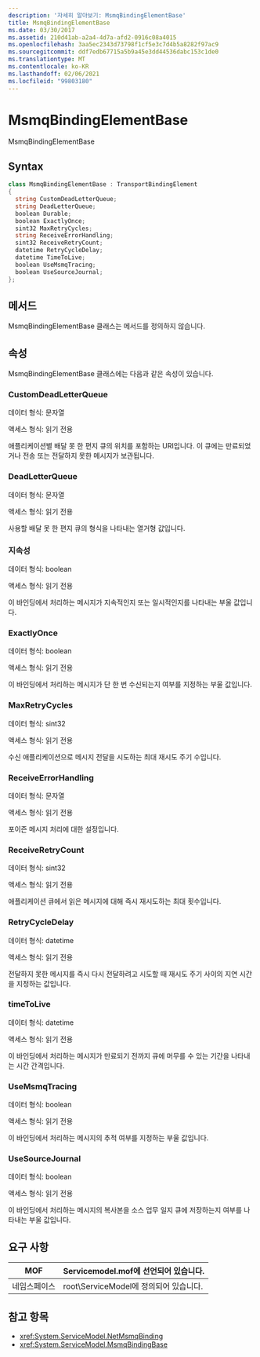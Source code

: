 ```yaml
---
description: '자세히 알아보기: MsmqBindingElementBase'
title: MsmqBindingElementBase
ms.date: 03/30/2017
ms.assetid: 210d41ab-a2a4-4d7a-afd2-0916c08a4015
ms.openlocfilehash: 3aa5ec2343d73798f1cf5e3c7d4b5a8282f97ac9
ms.sourcegitcommit: ddf7edb67715a5b9a45e3dd44536dabc153c1de0
ms.translationtype: MT
ms.contentlocale: ko-KR
ms.lasthandoff: 02/06/2021
ms.locfileid: "99803180"
---
```

# <a name="msmqbindingelementbase"></a>MsmqBindingElementBase

MsmqBindingElementBase  
  
## <a name="syntax"></a>Syntax  
  
```csharp  
class MsmqBindingElementBase : TransportBindingElement  
{  
  string CustomDeadLetterQueue;  
  string DeadLetterQueue;  
  boolean Durable;  
  boolean ExactlyOnce;  
  sint32 MaxRetryCycles;  
  string ReceiveErrorHandling;  
  sint32 ReceiveRetryCount;  
  datetime RetryCycleDelay;  
  datetime TimeToLive;  
  boolean UseMsmqTracing;  
  boolean UseSourceJournal;  
};  
```  
  
## <a name="methods"></a>메서드  

 MsmqBindingElementBase 클래스는 메서드를 정의하지 않습니다.  
  
## <a name="properties"></a>속성  

 MsmqBindingElementBase 클래스에는 다음과 같은 속성이 있습니다.  
  
### <a name="customdeadletterqueue"></a>CustomDeadLetterQueue  

 데이터 형식: 문자열  
  
 액세스 형식: 읽기 전용  
  
 애플리케이션별 배달 못 한 편지 큐의 위치를 포함하는 URI입니다. 이 큐에는 만료되었거나 전송 또는 전달하지 못한 메시지가 보관됩니다.  
  
### <a name="deadletterqueue"></a>DeadLetterQueue  

 데이터 형식: 문자열  
  
 액세스 형식: 읽기 전용  
  
 사용할 배달 못 한 편지 큐의 형식을 나타내는 열거형 값입니다.  
  
### <a name="durable"></a>지속성  

 데이터 형식: boolean  
  
 액세스 형식: 읽기 전용  
  
 이 바인딩에서 처리하는 메시지가 지속적인지 또는 일시적인지를 나타내는 부울 값입니다.  
  
### <a name="exactlyonce"></a>ExactlyOnce  

 데이터 형식: boolean  
  
 액세스 형식: 읽기 전용  
  
 이 바인딩에서 처리하는 메시지가 단 한 번 수신되는지 여부를 지정하는 부울 값입니다.  
  
### <a name="maxretrycycles"></a>MaxRetryCycles  

 데이터 형식: sint32  
  
 액세스 형식: 읽기 전용  
  
 수신 애플리케이션으로 메시지 전달을 시도하는 최대 재시도 주기 수입니다.  
  
### <a name="receiveerrorhandling"></a>ReceiveErrorHandling  

 데이터 형식: 문자열  
  
 액세스 형식: 읽기 전용  
  
 포이즌 메시지 처리에 대한 설정입니다.  
  
### <a name="receiveretrycount"></a>ReceiveRetryCount  

 데이터 형식: sint32  
  
 액세스 형식: 읽기 전용  
  
 애플리케이션 큐에서 읽은 메시지에 대해 즉시 재시도하는 최대 횟수입니다.  
  
### <a name="retrycycledelay"></a>RetryCycleDelay  

 데이터 형식: datetime  
  
 액세스 형식: 읽기 전용  
  
 전달하지 못한 메시지를 즉시 다시 전달하려고 시도할 때 재시도 주기 사이의 지연 시간을 지정하는 값입니다.  
  
### <a name="timetolive"></a>timeToLive  

 데이터 형식: datetime  
  
 액세스 형식: 읽기 전용  
  
 이 바인딩에서 처리하는 메시지가 만료되기 전까지 큐에 머무를 수 있는 기간을 나타내는 시간 간격입니다.  
  
### <a name="usemsmqtracing"></a>UseMsmqTracing  

 데이터 형식: boolean  
  
 액세스 형식: 읽기 전용  
  
 이 바인딩에서 처리하는 메시지의 추적 여부를 지정하는 부울 값입니다.  
  
### <a name="usesourcejournal"></a>UseSourceJournal  

 데이터 형식: boolean  
  
 액세스 형식: 읽기 전용  
  
 이 바인딩에서 처리하는 메시지의 복사본을 소스 업무 일지 큐에 저장하는지 여부를 나타내는 부울 값입니다.  
  
## <a name="requirements"></a>요구 사항  
  
|MOF|Servicemodel.mof에 선언되어 있습니다.|  
|---------|-----------------------------------|  
|네임스페이스|root\ServiceModel에 정의되어 있습니다.|  
  
## <a name="see-also"></a>참고 항목

- <xref:System.ServiceModel.NetMsmqBinding>
- <xref:System.ServiceModel.MsmqBindingBase>
